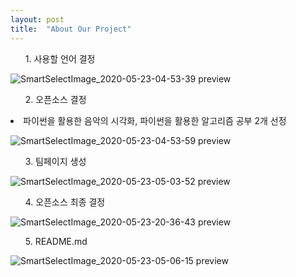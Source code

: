 ```yaml
---
layout: post
title:  "About Our Project"
---
```

<ul id=""preview" font-weight="bold">1. 사용할 언어 결정</ul>


![SmartSelectImage_2020-05-23-04-53-39 preview](https://user-images.githubusercontent.com/63662808/82729691-7a10c100-9d34-11ea-98c1-ebf3aceed142.png)

<ul id=""preview" font-weight="bold">2. 오픈소스 결정</ul>
  <li id=""preview">파이썬을 활용한 음악의 시각화, 파이썬을 활용한 알고리즘 공부 2개 선정</li>

![SmartSelectImage_2020-05-23-04-53-59 preview](https://user-images.githubusercontent.com/63662808/82729689-6ebd9580-9d34-11ea-9a4f-3b21f57aeea0.png)

<ul id=""preview" font-weight="bold">3. 팀페이지 생성</ul>


![SmartSelectImage_2020-05-23-05-03-52 preview](https://user-images.githubusercontent.com/63662808/82729677-53eb2100-9d34-11ea-982e-70d24cd2a15c.png)

<ul id=""preview" font-weight="bold">4. 오픈소스 최종 결정</ul>


![SmartSelectImage_2020-05-23-20-36-43 preview](https://user-images.githubusercontent.com/63662808/82729767-28b50180-9d35-11ea-8796-04b923cb5e28.png)

<ul id=""preview" font-weight="bold">5. README.md </ul>


![SmartSelectImage_2020-05-23-05-06-15 preview](https://user-images.githubusercontent.com/63662808/82729545-5b5dfa80-9d33-11ea-9a32-14b7ea30baf9.png)
